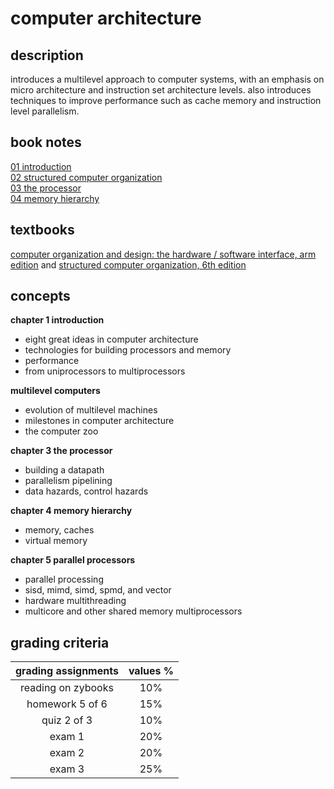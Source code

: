 # computer architecture

##  description

introduces a multilevel approach to computer systems, with an emphasis on micro architecture and instruction set architecture levels.  also introduces techniques to improve performance such as cache memory and instruction level parallelism.

##  book notes

[01 introduction](./notes/01-introduction.md) <br>
[02 structured computer organization](./notes/01.1-structured-computer-organization.md) <br>
[03 the processor](./notes/03-the-processor.md) <br>
[04 memory hierarchy](./notes/04-memory-hierarchy.md) <br>

##  textbooks

[computer organization and design: the hardware / software interface, arm edition](./info/01-book.pdf) and [structured computer organization, 6th edition](./info/00-book.pdf)

##  concepts

**chapter 1 introduction**

-  eight great ideas in computer architecture
-  technologies for building processors and memory
-  performance
-  from uniprocessors to multiprocessors

**multilevel computers**

-  evolution of multilevel machines
-  milestones in computer architecture
-  the computer zoo

**chapter 3  the processor**

-  building a datapath
-  parallelism pipelining
-  data hazards, control hazards

**chapter 4 memory hierarchy**

-  memory, caches
-  virtual memory

**chapter 5 parallel processors**

-  parallel processing
-  sisd, mimd, simd, spmd, and vector
-  hardware multithreading
-  multicore and other shared memory multiprocessors

##  grading criteria

| grading assignments |  values % |
|:-------------------:|:---------:|
| reading on zybooks  |  10%      |
| homework 5 of 6     |  15%      |
| quiz 2 of 3         |  10%      |
| exam 1              |  20%      |
| exam 2              |  20%      |
| exam 3              |  25%      |


